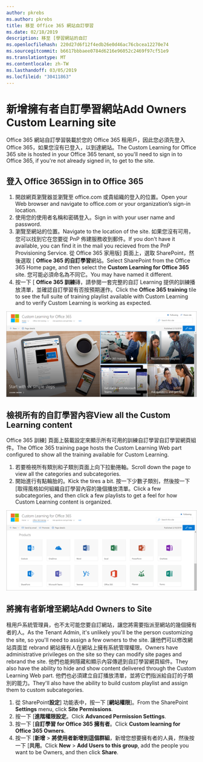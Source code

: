 ```yaml
---
author: pkrebs
ms.author: pkrebs
title: 移至 Office 365 網站自訂學習
ms.date: 02/18/2019
description: 移至 [學習網站的自訂
ms.openlocfilehash: 220d27d6f12f4edb26e0d46ac76cbcea12270e74
ms.sourcegitcommit: b6617bbbaee0784d6216e96052c2469f97cf51e9
ms.translationtype: MT
ms.contentlocale: zh-TW
ms.lasthandoff: 03/05/2019
ms.locfileid: "30411863"
---
```

# <a name="add-owners-custom-learning-site"></a><span data-ttu-id="d2a82-103">新增擁有者自訂學習網站</span><span class="sxs-lookup"><span data-stu-id="d2a82-103">Add Owners Custom Learning site</span></span>

<span data-ttu-id="d2a82-104">Office 365 網站自訂學習裝載於您的 Office 365 租用戶，因此您必須先登入 Office 365，如果您沒有已登入，以到達網站。</span><span class="sxs-lookup"><span data-stu-id="d2a82-104">The Custom Learning for Office 365 site is hosted in your Office 365 tenant, so you'll need to sign in to Office 365, if you're not already signed in, to get to the site.</span></span> 

## <a name="sign-in-to-office-365"></a><span data-ttu-id="d2a82-105">登入 Office 365</span><span class="sxs-lookup"><span data-stu-id="d2a82-105">Sign in to Office 365</span></span> 

1.  <span data-ttu-id="d2a82-106">開啟網頁瀏覽器並瀏覽至 office.com 或貴組織的登入的位置。</span><span class="sxs-lookup"><span data-stu-id="d2a82-106">Open your Web browser and navigate to office.com or your organization’s sign-in location.</span></span> 
2.  <span data-ttu-id="d2a82-107">使用您的使用者名稱和密碼登入。</span><span class="sxs-lookup"><span data-stu-id="d2a82-107">Sign in with your user name and password.</span></span>
3.  <span data-ttu-id="d2a82-108">瀏覽至網站的位置。</span><span class="sxs-lookup"><span data-stu-id="d2a82-108">Navigate to the location of the site.</span></span> <span data-ttu-id="d2a82-109">如果您沒有可用，您可以找到它在您要從 PnP 佈建服務收到郵件。</span><span class="sxs-lookup"><span data-stu-id="d2a82-109">If you don't have it available, you can find it in the mail you recieved from the PnP Provisioning Service.</span></span> <span data-ttu-id="d2a82-110">從 Office 365 家用版] 頁面上，選取 SharePoint，然後選取 [ **Office 365 的自訂學習**網站。</span><span class="sxs-lookup"><span data-stu-id="d2a82-110">Select SharePoint from the Office 365 Home page, and then select the **Custom Learning for Office 365** site.</span></span> <span data-ttu-id="d2a82-111">您可能必須命名為不同它。</span><span class="sxs-lookup"><span data-stu-id="d2a82-111">You may have named it different.</span></span> 
5. <span data-ttu-id="d2a82-112">按一下 [ **Office 365 訓練**磚，請參閱一套完整的自訂 Learning 提供的訓練播放清單，並確認自訂學習有否按預期運作。</span><span class="sxs-lookup"><span data-stu-id="d2a82-112">Click the **Office 365 training** tile to see the full suite of training playlist available with Custom Learning and to verify Custom Learning is working as expected.</span></span> 

![cg goto.png](media/cg-goto.png)

## <a name="view-all-the-custom-learning-content"></a><span data-ttu-id="d2a82-114">檢視所有的自訂學習內容</span><span class="sxs-lookup"><span data-stu-id="d2a82-114">View all the Custom Learning content</span></span>
<span data-ttu-id="d2a82-115">Office 365 訓練] 頁面上裝載設定來顯示所有可用的訓練自訂學習自訂學習網頁組件。</span><span class="sxs-lookup"><span data-stu-id="d2a82-115">The Office 365 training page hosts the Custom Learning Web part configured to show all the training available for Custom Learning.</span></span> 

1. <span data-ttu-id="d2a82-116">若要檢視所有類別和子類別頁面上向下拉動捲軸。</span><span class="sxs-lookup"><span data-stu-id="d2a82-116">Scroll down the page to view all the categories and subcategories.</span></span>
2. <span data-ttu-id="d2a82-117">開始進行有點輪胎的。</span><span class="sxs-lookup"><span data-stu-id="d2a82-117">Kick the tires a bit.</span></span> <span data-ttu-id="d2a82-118">按一下少數子類別，然後按一下 [取得風格如何組織自訂學習內容的幾個播放清單。</span><span class="sxs-lookup"><span data-stu-id="d2a82-118">Click a few subcategories, and then click a few playlists to get a feel for how Custom Learning content is organized.</span></span> 

![cg gotoall.png](media/cg-gotoall.png)

## <a name="add-owners-to-site"></a><span data-ttu-id="d2a82-120">將擁有者新增至網站</span><span class="sxs-lookup"><span data-stu-id="d2a82-120">Add Owners to Site</span></span>
<span data-ttu-id="d2a82-121">租用戶系統管理員，也不太可能您要自訂網站，讓您將需要指派至網站的幾個擁有者的人。</span><span class="sxs-lookup"><span data-stu-id="d2a82-121">As the Tenant Admin, it's unlikely you'll be the person customizing the site, so you'll need to assign a few owners to the site.</span></span> <span data-ttu-id="d2a82-122">讓他們可以修改網站頁面並 rebrand 網站擁有人在網站上擁有系統管理權限。</span><span class="sxs-lookup"><span data-stu-id="d2a82-122">Owners have administrative privileges on the site so they can modify site pages and rebrand the site.</span></span> <span data-ttu-id="d2a82-123">他們也能夠隱藏和顯示內容傳遞到自訂學習網頁組件。</span><span class="sxs-lookup"><span data-stu-id="d2a82-123">They also have the ability to hide and show content delivered through the Custom Learning Web part.</span></span> <span data-ttu-id="d2a82-124">他們也必須建立自訂播放清單，並將它們指派給自訂的子類別的能力。</span><span class="sxs-lookup"><span data-stu-id="d2a82-124">They'll also have the ability to build custom playlist and assign them to custom subcategories.</span></span>  

1. <span data-ttu-id="d2a82-125">從 SharePoint**設定**] 功能表中，按一下 [**網站權限**]。</span><span class="sxs-lookup"><span data-stu-id="d2a82-125">From the SharePoint **Settings** menu, click **Site Permissions**.</span></span>
2. <span data-ttu-id="d2a82-126">按一下 [**進階權限設定**。</span><span class="sxs-lookup"><span data-stu-id="d2a82-126">Click **Advanced Permission Settings**.</span></span>
3. <span data-ttu-id="d2a82-127">按一下 [**自訂學習 for Office 365 擁有者**。</span><span class="sxs-lookup"><span data-stu-id="d2a82-127">Click **Custom learning for Office 365 Owners**.</span></span>
4. <span data-ttu-id="d2a82-128">按一下 [**新增** > **將使用者新增到這個群組**，新增您想要擁有者的人員，然後按一下 [**共用**。</span><span class="sxs-lookup"><span data-stu-id="d2a82-128">Click **New** > **Add Users to this group**, add the people you want to be Owners, and then click **Share**.</span></span>

